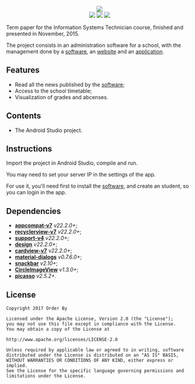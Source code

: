 <p align="center">
<img src="https://i.imgur.com/oSlvwO6.png"><br/>
<img src="https://img.shields.io/badge/presented-2015.11.25-green.svg"> <img src="https://img.shields.io/badge/grade-MB-blue.svg"> <img src="https://img.shields.io/badge/part-android-orange.svg">
</p>

Term paper for the Information Systems Technician course, finished and presented in November, 2015.

The project consists in an administration software for a school, with the management done by a [software](https://github.com/alessandrojean/order-by-desktop), an [website](https://github.com/alessandrojean/order-by-web) and an [application](https://github.com/alessandrojean/order-by-android).

## Features
- Read all the news published by the [software](https://github.com/alessandrojean/order-by-desktop);
- Access to the school timetable;
- Visualization of grades and abcenses.

## Contents
- The Android Studio project.

## Instructions

Import the project in Android Studio, compile and run.

You may need to set your server IP in the settings of the app.

For use it, you'll need first to install the [software](https://github.com/alessandrojean/order-by-desktop), and create an student, so you can login in the app.

## Dependencies

- **[appcompat-v7](https://github.com/android/platform_frameworks_support/tree/master/v7/appcompat)** *v22.2.0+*;
- **[recyclerview-v7](https://github.com/android/platform_frameworks_support/tree/master/v7/recyclerview)** *v22.2.0+*;
- **[support-v4](https://github.com/android/platform_frameworks_support)** *v22.2.0+*;
- **[design](https://github.com/android/platform_frameworks_support/tree/master/design)** *v22.2.0+*;
- **[cardview-v7](https://github.com/android/platform_frameworks_support/tree/master/v7/cardview)** *v22.2.0+*;
- **[material-dialogs](https://github.com/afollestad/material-dialogs)** *v0.7.6.0+*;
- **[snackbar](https://github.com/nispok/snackbar)** *v2.10+*;
- **[CircleImageView](https://github.com/hdodenhof/CircleImageView)** *v1.3.0+*;
- **[picasso](https://github.com/square/picasso)** *v2.5.2+*.


## License

    Copyright 2017 Order By

    Licensed under the Apache License, Version 2.0 (the "License");
    you may not use this file except in compliance with the License.
    You may obtain a copy of the License at

    http://www.apache.org/licenses/LICENSE-2.0

    Unless required by applicable law or agreed to in writing, software
    distributed under the License is distributed on an "AS IS" BASIS,
    WITHOUT WARRANTIES OR CONDITIONS OF ANY KIND, either express or implied.
    See the License for the specific language governing permissions and
    limitations under the License.
